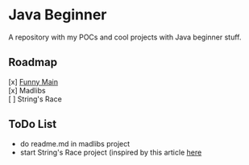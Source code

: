 # Java Beginner    

A repository with my POCs and cool projects with Java beginner stuff.    

## Roadmap    

[x] [Funny Main](https://github.com/nicollefavero/java-beginner/tree/master/funny-main#funny-main)    
[x] Madlibs     
[ ] String's Race    


## ToDo List
* do readme.md in madlibs project    
* start String's Race project (inspired by this article [here](https://www.devmedia.com.br/diferencas-entre-string-stringbuilder-e-stringbuffer-em-java/29865)    

